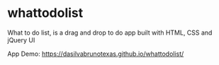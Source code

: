 # whattodolist
What to do list, is a drag and drop to do app built with HTML, CSS and jQuery UI 


App Demo: https://dasilvabrunotexas.github.io/whattodolist/

